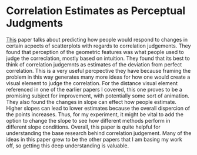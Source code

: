# Correlation Estimates as Perceptual Judgments

[This](https://psycnet.apa.org/fulltext/1997-03016-001.pdf) paper talks about predicting how people would respond to changes in certain acpects of scatterplots with regards to correlation judgements. They found that perception of the geometric features was what people used to judge the correclation, mostly based on intuition. They found that its best to think of correlation judgemnts as estimates of the deviation from perfect correlation. This is a very useful percpective they have because framing the problem in this way generates many more ideas for how one would create a visual element to judge the correlation. For the distance visual element referenced in one of the earlier papers I covered, this one proves to be a promising subject for improvement, with potentially some sort of animation. They also found the changes in slope can effect how people estimate. Higher slopes can lead to lower estimates because the overall dispercion of the points increases. Thus, for my experiment, it might be vital to add the option to change the slope to see how different methods perform in different slope conditions. Overall, this paper is quite helpful for understanding the base research behind correlation judgement. Many of the ideas in this paper grew to be the other papers that I am basing my work off, so getting this deep understanding is valuable.